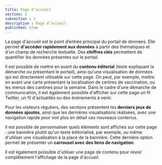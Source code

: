```yaml
---
title: Page d’accueil
section: 2
subsection : 1
description : Page d’accueil
published: true
---
```


La page d'accueil est le point d’entrée principal du portail de données. Elle permet **d'accéder rapidement aux données** à partir des thématiques et d'un champ de recherche textuelle. Des **chiffres clés** permettent de quantifier les données présentes sur le portail.

Il est possible de mettre en avant du **contenu éditorial** (texte expliquant la démarche ou présentant le portail), ainsi qu'une visualisation de données qui est directement utilisable sur cette page. On peut, par exemple, mettre en avant une carte présentant la localisation de centres de vaccination, ou les menus des cantines pour la semaine. Dans le cadre d'une démarche de communication, il est également possible d'afficher sur cette page un fil Twitter, un fil d'actualités ou des évènements à venir.

Pour les visiteurs réguliers, des sections présentent les **derniers jeux de données ajoutés**, ainsi que les dernières visualisations réalisées, avec une navigation rapide pour voir plus en détail ces nouveaux contenus.

Il est possible de personnaliser quels éléments sont affichés sur cette page : une bannière plutôt qu'un texte éditorialisé, par exemple, ou même d'utiliser une visualisation à la place de la bannière. Cette dernière option permet de présenter un **carrousel avec des liens de navigation**.   

Il est également poissible d'utiliser une page de contenu pour revoir complètement l'affichage de la page d'accueil.  
